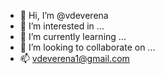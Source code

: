 - 👋 Hi, I’m @vdeverena
- 👀 I’m interested in ...
- 🌱 I’m currently learning ...
- 💞️ I’m looking to collaborate on ...
- 📫 vdeverena1@gmail.com

<!---
vdeverena/vdeverena is a ✨ special ✨ repository because its `README.md` (this file) appears on your GitHub profile.
You can click the Preview link to take a look at your changes.
--->
